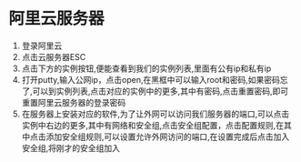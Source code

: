 # 阿里云服务器

1. 登录阿里云
2. 点击云服务器ESC
3. 点击下方的实例按钮,便能查看到我们的实例列表,里面有公有ip和私有ip
4. 打开putty,输入公网ip，点击open,在黑框中可以输入root和密码,如果密码忘了,可以到实例列表,点击对应的实例中的更多,其中有密码,点击重置密码,即可重置阿里云服务器的登录密码
5. 在服务器上安装对应的软件,为了让外网可以访问我们服务器的端口,可以点击实例中右边的更多,其中有网络和安全组,点击安全组配置，点击配置规则,在其中点击添加安全组规则,可以设置允许外网访问的端口,在设置完成后点击加入安全组,将刚才的安全组加入